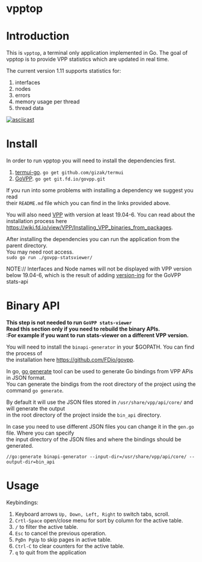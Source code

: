 # vpptop

Introduction
============

This is `vpptop`, a terminal only application implemented in Go.
The goal of vpptop is to provide VPP statistics which are updated
in real time.

The current version 1.11 supports statistics for:
 1. interfaces
 2. nodes
 3. errors
 4. memory usage per thread
 5. thread data
 
 [![asciicast](https://asciinema.org/a/NHODZM2ebcwWFPEEPcja8X19R.svg)](https://asciinema.org/a/NHODZM2ebcwWFPEEPcja8X19R)

Install
====== 
In order to run vpptop you will need to install the dependencies
first.
1. [termui-go](https://github.com/gizak/termui). ``go get github.com/gizak/termui``<br>
3. [GoVPP](https://github.com/FDio/govpp). ``go get git.fd.io/govpp.git``<br>

If you run into some problems with installing a dependency we suggest you read<br>
their ``README.md`` file which you can find in the links provided above.


You will also need [VPP](https://github.com/FDio/vpp) with version at least 19.04-6. You can read about the <br>
installation process here <https://wiki.fd.io/view/VPP/Installing_VPP_binaries_from_packages>.

After installing the dependencies you can run the application from the parent directory. <br>
You may need root access.<br>
``sudo go run ./govpp-statsviewer/``

NOTE:// Interfaces and Node names will not be displayed with VPP version below 19.04-6,
which is the result of adding [version-ing](https://github.com/FDio/govpp/blob/master/adapter/vppapiclient/stat_client_wrapper.h#L29) for the GoVPP stats-api <br>

Binary API
=============
<b>This step is not needed to run ``GoVPP stats-viewer``<br>Read this section only if you need to rebuild the binary APIs. <br>:For example if you
want to run stats-viewer on a different VPP version.</b>

You will need to install the ``binapi-generator`` in your $GOPATH. You can find the process of <br>
the installation here <https://github.com/FDio/govpp>.

In go, [go generate](https://blog.golang.org/generate) tool can be used to generate Go bindings from VPP APis in JSON format. <br>
You can generate the bindigs from the root directory of the project using the command ``go generate``.

By default it will use the JSON files stored in ``/usr/share/vpp/api/core/`` and will generate the output <br>
in the root directory of the project inside the ``bin_api`` directory.

In case you need to use different JSON files you can change it in the ``gen.go`` file.
Where you can specify <br> the input directory of the JSON files and where the bindings should be generated.

``//go:generate binapi-generator --input-dir=/usr/share/vpp/api/core/ --output-dir=bin_api``

Usage
====

Keybindings:
1. Keyboard arrows ``Up, Down, Left, Right`` to switch tabs, scroll.
2. ``Crtl-Space`` open/close menu for sort by column for the active table.
3. ``/`` to filter the active table.
4. ``Esc`` to cancel the previous operation.
5. ``PgDn PgUp`` to skip pages in active table.
6. ``Ctrl-C`` to clear counters for the active table.
7. ``q`` to quit from the application